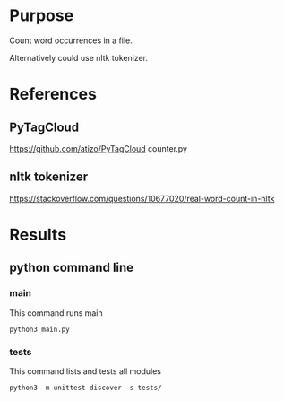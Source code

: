 # Purpose
Count word occurrences in a file.

Alternatively could use nltk tokenizer.

# References

## PyTagCloud
https://github.com/atizo/PyTagCloud counter.py

## nltk tokenizer
https://stackoverflow.com/questions/10677020/real-word-count-in-nltk

# Results

## python command line

### main
This command runs main

    python3 main.py

### tests
This command lists and tests all modules

    python3 -m unittest discover -s tests/

